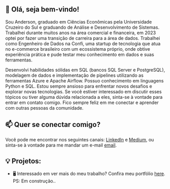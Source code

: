 ## 👋 Olá, seja bem-vindo!


Sou Anderson, graduado em Ciências Econômicas pela Universidade Cruzeiro do Sul e graduando de Análise e Desenvolvimento de Sistemas. 
Trabalhei durante muitos anos na área comercial e financeira, em 2023 optei por fazer uma transição de carreira para a área de dados.
Trabalhei como Engenheiro de Dados na Confi, uma startup de tecnologia que atua no e-commerce brasileiro com um ecossistema próprio, onde
obtive experiência prática e pude testar meu conhecimento em dados e suas ferramentas.

Desenvolvi habilidades sólidas em SQL (bancos SQL Server e PostgreSQL), modelagem de dados e implementação de pipelines utilizando as ferramentas
Azure e Apache Airflow. Possuo conhecimento em linguagens Python e SQL. Estou sempre ansioso para enfrentar novos desafios e explorar novas tecnologias.
Se você estiver interessado em discutir esses tópicos ou tiver alguma dúvida relacionada a eles, sinta-se à vontade para entrar em contato comigo.
Fico sempre feliz em me conectar e aprender com outras pessoas da comunidade.

## 📫 Quer se conectar comigo?

Você pode me encontrar nos seguintes canais: [LinkedIn](https://www.linkedin.com/in/-anderson-souza/) e [Medium](https://medium.com/@andersonsouza92), ou sinta-se à vontade para me mandar um e-mail [email](mailto:andersonsouza_deco@hotmail.com).

## 💡 Projetos:  

- 🖥️ Interessado em ver mais do meu trabalho? Confira meu portfólio [here](https://anderson-souza.carrd.co/). PS: Em construção..


  
  



